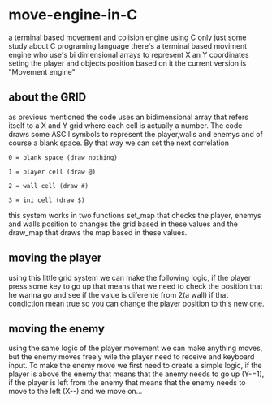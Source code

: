 # move-engine-in-C

a terminal based movement and colision engine using C only
just some study about C programing language
there's a terminal based moviment engine who use's bi dimensional arrays to represent X an Y coordinates seting the player and objects position based on it
the current version is "Movement engine"

## about the GRID 

as previous mentioned the code uses an bidimensional array that refers itself to a X and Y grid where each cell is actually a number. The code draws some ASCII symbols to represent the player,walls and enemys and of course a blank space. By that way we can set the next correlation

    0 = blank space (draw nothing)
    
    1 = player cell (draw @)
    
    2 = wall cell (draw #)
    
    3 = ini cell (draw $)

this system works in two functions set_map that checks the player, enemys and walls position to changes the grid based in these values and the draw_map that draws the map based in these values. 

## moving the player

using this little grid system we can make the following logic, if the player press some key to go up that means that we need to check the position that he wanna go and see if the value is diferente from 2(a wall) if that condiction mean true so you can change the player position to this new one. 

## moving the enemy

using the same logic of the player movement we can make anything moves, but the enemy moves freely wile the player need to receive and keyboard input. To make the enemy move we first need to create a simple logic, if the player is above the enemy that means that the anemy needs to go up (Y-=1), if the player is left from the enemy that means that the enemy needs to move to the left (X--) and we move on... 


  

